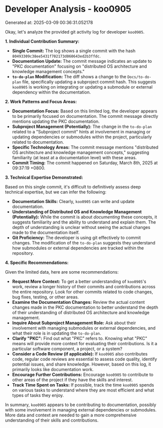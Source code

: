 # Developer Analysis - koo0905
Generated at: 2025-03-09 00:36:31.052178

Okay, let's analyze the provided git activity log for developer `koo0905`.

**1. Individual Contribution Summary:**

*   **Single Commit:**  The log shows a single commit with the hash `80493309c38ee5431f702173d060643ed2b3ffdc`.
*   **Documentation Update:** The commit message indicates an update to "PKC documentation" focusing on "distributed OS architecture and knowledge management concepts."
*   **`to-do-plan` Modification:** The diff shows a change to the `Docs/to-do-plan` file, specifically updating a subproject commit hash.  This suggests `koo0905` is working on integrating or updating a submodule or external dependency within the documentation.

**2. Work Patterns and Focus Areas:**

*   **Documentation Focus:** Based on this limited log, the developer appears to be primarily focused on documentation.  The commit message directly mentions updating the PKC documentation.
*   **Subproject Management (Potentially):**  The change in the `to-do-plan` related to a "Subproject commit" hints at involvement in managing or updating dependencies or submodules within the project, particularly related to documentation.
*   **Specific Technology Areas:**  The commit message mentions "distributed OS architecture and knowledge management concepts," suggesting familiarity (at least at a documentation level) with these areas.
*   **Commit Timing:** The commit happened on Saturday, March 8th, 2025 at 09:37:19 +0800.

**3. Technical Expertise Demonstrated:**

Based on this single commit, it's difficult to definitively assess deep technical expertise, but we can infer the following:

*   **Documentation Skills:**  Clearly, `koo0905` can write and update documentation.
*   **Understanding of Distributed OS and Knowledge Management (Potentially):** While the commit is about *documenting* these concepts, it suggests familiarity and the ability to understand and explain them.  The depth of understanding is unclear without seeing the actual changes made to the documentation itself.
*   **Git Proficiency:**  The developer is using git effectively to commit changes.  The modification of the `to-do-plan`  suggests they understand how submodules or external dependencies are tracked within the repository.

**4. Specific Recommendations:**

Given the limited data, here are some recommendations:

*   **Request More Context:** To get a better understanding of `koo0905`'s work, review a longer history of their commits and contributions across the entire repository.  Look for other commits related to code changes, bug fixes, testing, or other areas.
*   **Examine the Documentation Changes:** Review the actual content changes made in the PKC documentation to better understand the depth of their understanding of distributed OS architecture and knowledge management.
*   **Inquire About Subproject Management Role:** Ask about their involvement with managing submodules or external dependencies, and what their role is in updating the `to-do-plan`.
*   **Clarify "PKC":**  Find out what "PKC" refers to. Knowing what "PKC" means will provide more context for evaluating their contributions.  Is it a particular software component, a project, or a system?
*   **Consider a Code Review (if applicable):** If `koo0905` also contributes code, regular code reviews are essential to assess code quality, identify potential issues, and share knowledge.  However, based on this log, it primarily looks like documentation work.
*   **Encourage Further Contributions:** Encourage `koo0905` to contribute to other areas of the project if they have the skills and interest.
*   **Track Time Spent on Tasks:** If possible, track the time `koo0905` spends on various tasks to understand where they are most efficient and what types of tasks they enjoy.

In summary, `koo0905` appears to be contributing to documentation, possibly with some involvement in managing external dependencies or submodules. More data and context are needed to gain a more comprehensive understanding of their skills and contributions.
